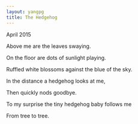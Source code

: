```yaml
---
layout: yangpg
title: The Hedgehog
---
```


April 2015

Above me are the leaves swaying.

On the floor are dots of sunlight playing.

Ruffled white blossoms against the blue of the sky.

In the distance a hedgehog looks at me,

Then quickly nods goodbye.

To my surprise the tiny hedgehog baby follows me

From tree to tree.
